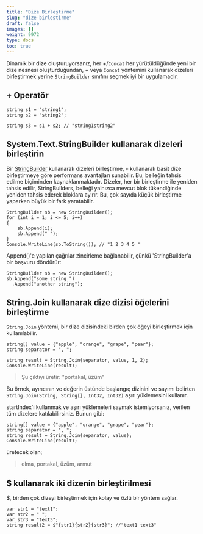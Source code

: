 ```yaml
---
title: "Dize Birleştirme"
slug: "dize-birlestirme"
draft: false
images: []
weight: 9972
type: docs
toc: true
---
```


Dinamik bir dize oluşturuyorsanız, her +/`Concat` her yürütüldüğünde yeni bir dize nesnesi oluşturduğundan, + veya `Concat` yöntemini kullanarak dizeleri birleştirmek yerine `StringBuilder` sınıfını seçmek iyi bir uygulamadır.

## + Operatör
    string s1 = "string1";
    string s2 = "string2";
    
    string s3 = s1 + s2; // "string1string2"

## System.Text.StringBuilder kullanarak dizeleri birleştirin
Bir [StringBuilder][1] kullanarak dizeleri birleştirme, `+` kullanarak basit dize birleştirmeye göre performans avantajları sunabilir. Bu, belleğin tahsis edilme biçiminden kaynaklanmaktadır. Dizeler, her bir birleştirme ile yeniden tahsis edilir, StringBuilders, belleği yalnızca mevcut blok tükendiğinde yeniden tahsis ederek bloklara ayırır. Bu, çok sayıda küçük birleştirme yaparken büyük bir fark yaratabilir.

    StringBuilder sb = new StringBuilder();
    for (int i = 1; i <= 5; i++)
    {
        sb.Append(i);
        sb.Append(" ");
    }
    Console.WriteLine(sb.ToString()); // "1 2 3 4 5 "

Append()'e yapılan çağrılar zincirleme bağlanabilir, çünkü 'StringBuilder'a bir başvuru döndürür:

    StringBuilder sb = new StringBuilder();
    sb.Append("some string ")
      .Append("another string");


[1]: https://msdn.microsoft.com/en-us/library/system.text.stringbuilder(v=vs.110).aspx

## String.Join kullanarak dize dizisi öğelerini birleştirme
`String.Join` yöntemi, bir dize dizisindeki birden çok öğeyi birleştirmek için kullanılabilir.

    string[] value = {"apple", "orange", "grape", "pear"};
    string separator = ", ";

    string result = String.Join(separator, value, 1, 2);
    Console.WriteLine(result);

> Şu çıktıyı üretir: "portakal, üzüm"

Bu örnek, ayırıcının ve değerin üstünde başlangıç ​​dizinini ve sayımı belirten `String.Join(String, String[], Int32, Int32)` aşırı yüklemesini kullanır.

startIndex'i kullanmak ve aşırı yüklemeleri saymak istemiyorsanız, verilen tüm dizelere katılabilirsiniz. Bunun gibi:
    
    string[] value = {"apple", "orange", "grape", "pear"};
    string separator = ", ";
    string result = String.Join(separator, value);
    Console.WriteLine(result);

üretecek olan;

> elma, portakal, üzüm, armut

## $ kullanarak iki dizenin birleştirilmesi
$, birden çok dizeyi birleştirmek için kolay ve özlü bir yöntem sağlar.

    var str1 = "text1";
    var str2 = " ";
    var str3 = "text3";
    string result2 = $"{str1}{str2}{str3}"; //"text1 text3"

